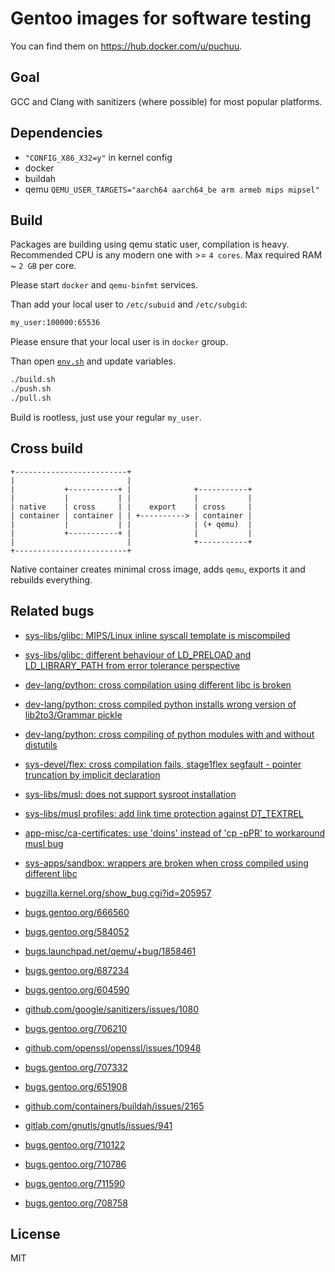 # Gentoo images for software testing

You can find them on https://hub.docker.com/u/puchuu.

## Goal

GCC and Clang with sanitizers (where possible) for most popular platforms.

## Dependencies

- `"CONFIG_X86_X32=y"` in kernel config
- docker
- buildah
- qemu `QEMU_USER_TARGETS="aarch64 aarch64_be arm armeb mips mipsel"`

## Build

Packages are building using qemu static user, compilation is heavy.
Recommended CPU is any modern one with >= `4 cores`.
Max required RAM ~ `2 GB` per core.

Please start `docker` and `qemu-binfmt` services.

Than add your local user to `/etc/subuid` and `/etc/subgid`:

```sh
my_user:100000:65536
```

Please ensure that your local user is in `docker` group.

Than open [`env.sh`](env.sh) and update variables.

```sh
./build.sh
./push.sh
./pull.sh
```

Build is rootless, just use your regular `my_user`.

## Cross build

```
+-------------------------+
|                         |
|           +-----------+ |              +-----------+
|           |           | |              |           |
| native    | cross     | |    export    | cross     |
| container | container | | +----------> | container |
|           |           | |              | (+ qemu)  |
|           +-----------+ |              |           |
|                         |              +-----------+
+-------------------------+
```

Native container creates minimal cross image, adds `qemu`, exports it and rebuilds everything.

## Related bugs

- [sys-libs/glibc: MIPS/Linux inline syscall template is miscompiled](https://bugs.gentoo.org/708758)
- [sys-libs/glibc: different behaviour of LD_PRELOAD and LD_LIBRARY_PATH from error tolerance perspective](https://sourceware.org/bugzilla/show_bug.cgi?id=25341)
- [dev-lang/python: cross compilation using different libc is broken](https://bugs.gentoo.org/705970)
- [dev-lang/python: cross compiled python installs wrong version of lib2to3/Grammar pickle](https://bugs.gentoo.org/704816)
- [dev-lang/python: cross compiling of python modules with and without distutils](https://github.com/gentoo/gentoo/pull/9822)
- [sys-devel/flex: cross compilation fails, stage1flex segfault - pointer truncation by implicit declaration](https://bugs.gentoo.org/705800)
- [sys-libs/musl: does not support sysroot installation](https://bugs.gentoo.org/732482)
- [sys-libs/musl profiles: add link time protection against DT_TEXTREL](https://bugs.gentoo.org/707660)
- [app-misc/ca-certificates: use 'doins' instead of 'cp -pPR' to workaround musl bug](https://bugs.gentoo.org/687236)
- [sys-apps/sandbox: wrappers are broken when cross compiled using different libc](https://bugs.gentoo.org/706020)

- [bugzilla.kernel.org/show_bug.cgi?id=205957](https://bugzilla.kernel.org/show_bug.cgi?id=205957)
- [bugs.gentoo.org/666560](https://bugs.gentoo.org/666560)
- [bugs.gentoo.org/584052](https://bugs.gentoo.org/584052)
- [bugs.launchpad.net/qemu/+bug/1858461](https://bugs.launchpad.net/qemu/+bug/1858461)
- [bugs.gentoo.org/687234](https://bugs.gentoo.org/687234)
- [bugs.gentoo.org/604590](https://bugs.gentoo.org/604590)
- [github.com/google/sanitizers/issues/1080](https://github.com/google/sanitizers/issues/1080)
- [bugs.gentoo.org/706210](https://bugs.gentoo.org/706210)
- [github.com/openssl/openssl/issues/10948](https://github.com/openssl/openssl/issues/10948)
- [bugs.gentoo.org/707332](https://bugs.gentoo.org/707332)
- [bugs.gentoo.org/651908](https://bugs.gentoo.org/651908)
- [github.com/containers/buildah/issues/2165](https://github.com/containers/buildah/issues/2165)
- [gitlab.com/gnutls/gnutls/issues/941](https://gitlab.com/gnutls/gnutls/issues/941)
- [bugs.gentoo.org/710122](https://bugs.gentoo.org/710122)
- [bugs.gentoo.org/710786](https://bugs.gentoo.org/710786)
- [bugs.gentoo.org/711590](https://bugs.gentoo.org/711590)
- [bugs.gentoo.org/708758](https://bugs.gentoo.org/708758)

## License

MIT
